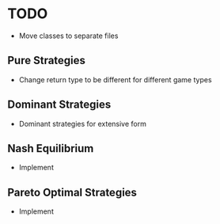 
# TODO

- Move classes to separate files

## Pure Strategies

- Change return type to be different for different game types

## Dominant Strategies

- Dominant strategies for extensive form

## Nash Equilibrium

- Implement

## Pareto Optimal Strategies

- Implement

